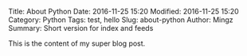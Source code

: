 Title: About Python
Date: 2016-11-25 15:20
Modified: 2016-11-25 15:20
Category: Python
Tags: test, hello
Slug: about-python
Author: Mingz
Summary: Short version for index and feeds

This is the content of my super blog post.
